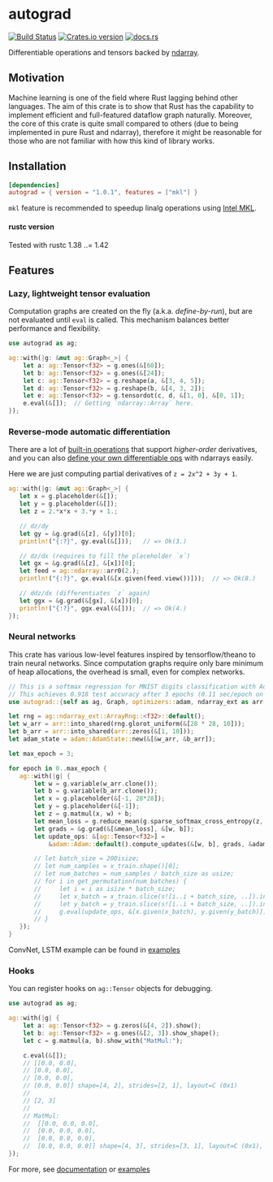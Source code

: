 # autograd

[![Build Status](https://travis-ci.org/raskr/rust-autograd.svg?branch=master)](https://travis-ci.org/raskr/rust-autograd)
[![Crates.io version](http://meritbadge.herokuapp.com/autograd)](https://crates.io/crates/autograd)
[![docs.rs](https://docs.rs/autograd/badge.svg)](https://docs.rs/autograd/)

Differentiable operations and tensors backed by [ndarray](https://github.com/rust-ndarray/ndarray).

## Motivation
Machine learning is one of the field where Rust lagging behind other languages.
The aim of this crate is to show that Rust has the capability to implement efficient and full-featured dataflow graph naturally.
Moreover, the core of this crate is quite small compared to others (due to being implemented in pure Rust and ndarray), 
therefore it might be reasonable for those who are not familiar with how this kind of library works.

## Installation

``` toml
[dependencies]
autograd = { version = "1.0.1", features = ["mkl"] }
```
`mkl` feature is recommended to speedup linalg operations using [Intel MKL](https://software.intel.com/en-us/mkl).

#### rustc version
Tested with rustc 1.38 ..= 1.42

## Features
### Lazy, lightweight tensor evaluation
Computation graphs are created on the fly (a.k.a. *define-by-run*), but are not evaluated until `eval` is called.
This mechanism balances better performance and flexibility.
```rust
use autograd as ag;

ag::with(|g: &mut ag::Graph<_>| {
    let a: ag::Tensor<f32> = g.ones(&[60]);
    let b: ag::Tensor<f32> = g.ones(&[24]);
    let c: ag::Tensor<f32> = g.reshape(a, &[3, 4, 5]);
    let d: ag::Tensor<f32> = g.reshape(b, &[4, 3, 2]);
    let e: ag::Tensor<f32> = g.tensordot(c, d, &[1, 0], &[0, 1]);
    e.eval(&[]);  // Getting `ndarray::Array` here.
});
```

### Reverse-mode automatic differentiation
There are a lot of [built-in operations](https://docs.rs/autograd/1.0.1/autograd/struct.Graph.html)
that support *higher-order* derivatives, and
you can also [define your own differentiable ops](https://docs.rs/autograd/1.0.1/autograd/op/trait.Op.html) with ndarrays easily.

Here we are just computing partial derivatives of `z = 2x^2 + 3y + 1`.
 ```rust
ag::with(|g: &mut ag::Graph<_>| {
    let x = g.placeholder(&[]);
    let y = g.placeholder(&[]);
    let z = 2.*x*x + 3.*y + 1.;

    // dz/dy
    let gy = &g.grad(&[z], &[y])[0];
    println!("{:?}", gy.eval(&[]));   // => Ok(3.)

    // dz/dx (requires to fill the placeholder `x`)
    let gx = &g.grad(&[z], &[x])[0];
    let feed = ag::ndarray::arr0(2.);
    println!("{:?}", gx.eval(&[x.given(feed.view())]));  // => Ok(8.)

    // ddz/dx (differentiates `z` again)
    let ggx = &g.grad(&[gx], &[x])[0];
    println!("{:?}", ggx.eval(&[]));  // => Ok(4.)
});
 ```

 ### Neural networks
 This crate has various low-level features inspired by tensorflow/theano to train neural networks.
 Since computation graphs require only bare minimum of heap allocations, the overhead is small, even for complex networks.
 ```rust
 // This is a softmax regression for MNIST digits classification with Adam.
 // This achieves 0.918 test accuracy after 3 epochs (0.11 sec/epoch on 2.7GHz Intel Core i5).
use autograd::{self as ag, Graph, optimizers::adam, ndarray_ext as arr, tensor::Variable};

let rng = ag::ndarray_ext::ArrayRng::<f32>::default();
let w_arr = arr::into_shared(rng.glorot_uniform(&[28 * 28, 10]));
let b_arr = arr::into_shared(arr::zeros(&[1, 10]));
let adam_state = adam::AdamState::new(&[&w_arr, &b_arr]);

let max_epoch = 3;

for epoch in 0..max_epoch {
    ag::with(|g| {
        let w = g.variable(w_arr.clone());
        let b = g.variable(b_arr.clone());
        let x = g.placeholder(&[-1, 28*28]);
        let y = g.placeholder(&[-1]);
        let z = g.matmul(x, w) + b;
        let mean_loss = g.reduce_mean(g.sparse_softmax_cross_entropy(z, &y), &[0], false);
        let grads = &g.grad(&[&mean_loss], &[w, b]);
        let update_ops: &[ag::Tensor<f32>] =
            &adam::Adam::default().compute_updates(&[w, b], grads, &adam_state, g);

        // let batch_size = 200isize;
        // let num_samples = x_train.shape()[0];
        // let num_batches = num_samples / batch_size as usize;
        // for i in get_permutation(num_batches) {
        //     let i = i as isize * batch_size;
        //     let x_batch = x_train.slice(s![i..i + batch_size, ..]).into_dyn();
        //     let y_batch = y_train.slice(s![i..i + batch_size, ..]).into_dyn();
        //     g.eval(update_ops, &[x.given(x_batch), y.given(y_batch)]);
        // }
    });
}
 ```

 ConvNet, LSTM example can be found in [examples](https://github.com/raskr/rust-autograd/tree/master/examples)

 ### Hooks
 You can register hooks on `ag::Tensor` objects for debugging.
 ```rust
 use autograd as ag;

 ag::with(|g| {
     let a: ag::Tensor<f32> = g.zeros(&[4, 2]).show();
     let b: ag::Tensor<f32> = g.ones(&[2, 3]).show_shape();
     let c = g.matmul(a, b).show_with("MatMul:");

     c.eval(&[]);
     // [[0.0, 0.0],
     // [0.0, 0.0],
     // [0.0, 0.0],
     // [0.0, 0.0]] shape=[4, 2], strides=[2, 1], layout=C (0x1)
     //
     // [2, 3]
     //
     // MatMul:
     //  [[0.0, 0.0, 0.0],
     //  [0.0, 0.0, 0.0],
     //  [0.0, 0.0, 0.0],
     //  [0.0, 0.0, 0.0]] shape=[4, 3], strides=[3, 1], layout=C (0x1), dynamic ndim=2
 });
 ```

For more, see [documentation](https://docs.rs/autograd/) or
[examples](https://github.com/raskr/rust-autograd/tree/master/examples)
